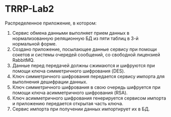 # TRRP-Lab2
Распределенное приложение, в котором:
1.	Сервис обмена данными выполняет прием данных в нормализованную реляционную БД из пяти таблиц в 3-й нормальной форме.
2.	Создано приложение, посылающее данные сервису при помощи сокетов и системы очередей сообщений, со свободной лицензией RabbitMQ.
3.	Данные перед передачей должны сжимаются и шифруются при помощи ключа симметричного шифрования (DES).
4.	Ключ симметричного шифрования передается сервису импорта для выполнения дешифрации данных.
5.	Ключ симметричного шифрования в свою очередь шифруется при помощи ключа асимметричного шифрования (RSA).
6.	Ключ асимметричного шифрования генерируется сервисом импорта и приложению передается открытая часть ключа.
7.	Сервис импорта при получении данных импортирует их в БД.

